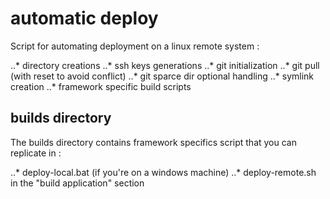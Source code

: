 # automatic deploy


Script for automating deployment on a linux remote system :


..* directory creations
..* ssh keys generations
..* git initialization
..* git pull (with reset to avoid conflict)
..* git sparce dir optional handling
..* symlink creation
..* framework specific build scripts



## builds directory

The builds directory contains framework specifics script that you can replicate in :

..* deploy-local.bat (if you're on a windows machine)
..* deploy-remote.sh in the "build application" section
 
